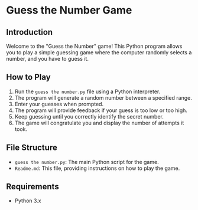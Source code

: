 # Guess the Number Game

## Introduction

Welcome to the "Guess the Number" game! This Python program allows you to play a simple guessing game where the computer randomly selects a number, and you have to guess it.

## How to Play

1. Run the `guess the number.py` file using a Python interpreter.
2. The program will generate a random number between a specified range.
3. Enter your guesses when prompted.
4. The program will provide feedback if your guess is too low or too high.
5. Keep guessing until you correctly identify the secret number.
6. The game will congratulate you and display the number of attempts it took.

## File Structure

- `guess the number.py`: The main Python script for the game.
- `Readme.md`: This file, providing instructions on how to play the game.

## Requirements

- Python 3.x
